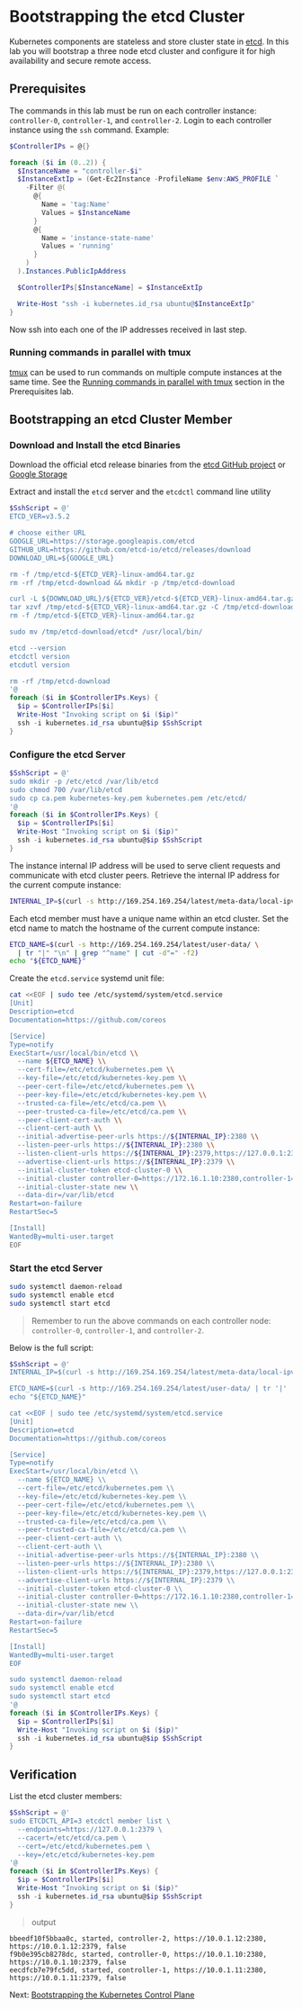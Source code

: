 # Bootstrapping the etcd Cluster

Kubernetes components are stateless and store cluster state in [etcd](https://github.com/etcd-io/etcd). In this lab you will bootstrap a three node etcd cluster and configure it for high availability and secure remote access.

## Prerequisites

The commands in this lab must be run on each controller instance: `controller-0`, `controller-1`, and `controller-2`. Login to each controller instance using the `ssh` command. Example:

```powershell
$ControllerIPs = @{}

foreach ($i in (0..2)) {
  $InstanceName = "controller-$i"
  $InstanceExtIp = (Get-Ec2Instance -ProfileName $env:AWS_PROFILE `
    -Filter @(
      @{
        Name = 'tag:Name'
        Values = $InstanceName
      }
      @{
        Name = 'instance-state-name'
        Values = 'running'
      }      
    )
  ).Instances.PublicIpAddress

  $ControllerIPs[$InstanceName] = $InstanceExtIp

  Write-Host "ssh -i kubernetes.id_rsa ubuntu@$InstanceExtIp"
}
```

Now ssh into each one of the IP addresses received in last step.

### Running commands in parallel with tmux

[tmux](https://github.com/tmux/tmux/wiki) can be used to run commands on multiple compute instances at the same time. See the [Running commands in parallel with tmux](01-prerequisites.md#running-commands-in-parallel-with-tmux) section in the Prerequisites lab.

## Bootstrapping an etcd Cluster Member

### Download and Install the etcd Binaries

Download the official etcd release binaries from the [etcd GitHub project](https://github.com/etcd-io/etcd) or [Google Storage](https://storage.googleapis.com/etcd)

Extract and install the `etcd` server and the `etcdctl` command line utility

```powershell
$SshScript = @'
ETCD_VER=v3.5.2

# choose either URL
GOOGLE_URL=https://storage.googleapis.com/etcd
GITHUB_URL=https://github.com/etcd-io/etcd/releases/download
DOWNLOAD_URL=${GOOGLE_URL}

rm -f /tmp/etcd-${ETCD_VER}-linux-amd64.tar.gz
rm -rf /tmp/etcd-download && mkdir -p /tmp/etcd-download

curl -L ${DOWNLOAD_URL}/${ETCD_VER}/etcd-${ETCD_VER}-linux-amd64.tar.gz -o /tmp/etcd-${ETCD_VER}-linux-amd64.tar.gz
tar xzvf /tmp/etcd-${ETCD_VER}-linux-amd64.tar.gz -C /tmp/etcd-download --strip-components=1
rm -f /tmp/etcd-${ETCD_VER}-linux-amd64.tar.gz

sudo mv /tmp/etcd-download/etcd* /usr/local/bin/

etcd --version
etcdctl version
etcdutl version

rm -rf /tmp/etcd-download
'@
foreach ($i in $ControllerIPs.Keys) {
  $ip = $ControllerIPs[$i]
  Write-Host "Invoking script on $i ($ip)"
  ssh -i kubernetes.id_rsa ubuntu@$ip $SshScript
}
```

### Configure the etcd Server

```powershell
$SshScript = @'
sudo mkdir -p /etc/etcd /var/lib/etcd
sudo chmod 700 /var/lib/etcd
sudo cp ca.pem kubernetes-key.pem kubernetes.pem /etc/etcd/
'@
foreach ($i in $ControllerIPs.Keys) {
  $ip = $ControllerIPs[$i]
  Write-Host "Invoking script on $i ($ip)"
  ssh -i kubernetes.id_rsa ubuntu@$ip $SshScript
}
```

The instance internal IP address will be used to serve client requests and communicate with etcd cluster peers. Retrieve the internal IP address for the current compute instance:

```sh
INTERNAL_IP=$(curl -s http://169.254.169.254/latest/meta-data/local-ipv4)
```

Each etcd member must have a unique name within an etcd cluster. Set the etcd name to match the hostname of the current compute instance:

```sh
ETCD_NAME=$(curl -s http://169.254.169.254/latest/user-data/ \
  | tr "|" "\n" | grep "^name" | cut -d"=" -f2)
echo "${ETCD_NAME}"
```

Create the `etcd.service` systemd unit file:

```sh
cat <<EOF | sudo tee /etc/systemd/system/etcd.service
[Unit]
Description=etcd
Documentation=https://github.com/coreos

[Service]
Type=notify
ExecStart=/usr/local/bin/etcd \\
  --name ${ETCD_NAME} \\
  --cert-file=/etc/etcd/kubernetes.pem \\
  --key-file=/etc/etcd/kubernetes-key.pem \\
  --peer-cert-file=/etc/etcd/kubernetes.pem \\
  --peer-key-file=/etc/etcd/kubernetes-key.pem \\
  --trusted-ca-file=/etc/etcd/ca.pem \\
  --peer-trusted-ca-file=/etc/etcd/ca.pem \\
  --peer-client-cert-auth \\
  --client-cert-auth \\
  --initial-advertise-peer-urls https://${INTERNAL_IP}:2380 \\
  --listen-peer-urls https://${INTERNAL_IP}:2380 \\
  --listen-client-urls https://${INTERNAL_IP}:2379,https://127.0.0.1:2379 \\
  --advertise-client-urls https://${INTERNAL_IP}:2379 \\
  --initial-cluster-token etcd-cluster-0 \\
  --initial-cluster controller-0=https://172.16.1.10:2380,controller-1=https://172.16.1.11:2380,controller-2=https://172.16.1.12:2380 \\
  --initial-cluster-state new \\
  --data-dir=/var/lib/etcd
Restart=on-failure
RestartSec=5

[Install]
WantedBy=multi-user.target
EOF
```

### Start the etcd Server

```sh
sudo systemctl daemon-reload
sudo systemctl enable etcd
sudo systemctl start etcd
```

> Remember to run the above commands on each controller node: `controller-0`, `controller-1`, and `controller-2`.

Below is the full script:

```powershell
$SshScript = @'
INTERNAL_IP=$(curl -s http://169.254.169.254/latest/meta-data/local-ipv4)

ETCD_NAME=$(curl -s http://169.254.169.254/latest/user-data/ | tr '|' '\n' | grep '^name' | cut -d= -f2)
echo "${ETCD_NAME}"

cat <<EOF | sudo tee /etc/systemd/system/etcd.service
[Unit]
Description=etcd
Documentation=https://github.com/coreos

[Service]
Type=notify
ExecStart=/usr/local/bin/etcd \\
  --name ${ETCD_NAME} \\
  --cert-file=/etc/etcd/kubernetes.pem \\
  --key-file=/etc/etcd/kubernetes-key.pem \\
  --peer-cert-file=/etc/etcd/kubernetes.pem \\
  --peer-key-file=/etc/etcd/kubernetes-key.pem \\
  --trusted-ca-file=/etc/etcd/ca.pem \\
  --peer-trusted-ca-file=/etc/etcd/ca.pem \\
  --peer-client-cert-auth \\
  --client-cert-auth \\
  --initial-advertise-peer-urls https://${INTERNAL_IP}:2380 \\
  --listen-peer-urls https://${INTERNAL_IP}:2380 \\
  --listen-client-urls https://${INTERNAL_IP}:2379,https://127.0.0.1:2379 \\
  --advertise-client-urls https://${INTERNAL_IP}:2379 \\
  --initial-cluster-token etcd-cluster-0 \\
  --initial-cluster controller-0=https://172.16.1.10:2380,controller-1=https://172.16.1.11:2380,controller-2=https://172.16.1.12:2380 \\
  --initial-cluster-state new \\
  --data-dir=/var/lib/etcd
Restart=on-failure
RestartSec=5

[Install]
WantedBy=multi-user.target
EOF

sudo systemctl daemon-reload
sudo systemctl enable etcd
sudo systemctl start etcd
'@
foreach ($i in $ControllerIPs.Keys) {
  $ip = $ControllerIPs[$i]
  Write-Host "Invoking script on $i ($ip)"
  ssh -i kubernetes.id_rsa ubuntu@$ip $SshScript
}
```

## Verification

List the etcd cluster members:

```powershell
$SshScript = @'
sudo ETCDCTL_API=3 etcdctl member list \
  --endpoints=https://127.0.0.1:2379 \
  --cacert=/etc/etcd/ca.pem \
  --cert=/etc/etcd/kubernetes.pem \
  --key=/etc/etcd/kubernetes-key.pem
'@
foreach ($i in $ControllerIPs.Keys) {
  $ip = $ControllerIPs[$i]
  Write-Host "Invoking script on $i ($ip)"
  ssh -i kubernetes.id_rsa ubuntu@$ip $SshScript
}
```

> output

```
bbeedf10f5bbaa0c, started, controller-2, https://10.0.1.12:2380, https://10.0.1.12:2379, false
f9b0e395cb8278dc, started, controller-0, https://10.0.1.10:2380, https://10.0.1.10:2379, false
eecdfcb7e79fc5dd, started, controller-1, https://10.0.1.11:2380, https://10.0.1.11:2379, false
```

Next: [Bootstrapping the Kubernetes Control Plane](08-bootstrapping-kubernetes-controllers.md)
